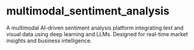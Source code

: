 # multimodal_sentiment_analysis
A multimodal AI-driven sentiment analysis platform integrating text and visual data using deep learning and LLMs. Designed for real-time market insights and business intelligence.
